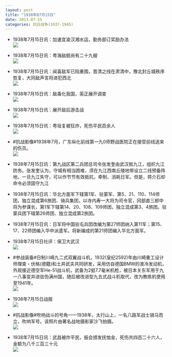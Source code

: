 ```yaml
---
layout: post
title: "1938年07月15日"
date: 2013-07-15
categories: 抗日战争(1937-1945)
---
```


<meta name="referrer" content="no-referrer" />

- 1938年7月15日讯：加速宜渝汉湘水运，勤务部订奖励办法 <br/><img src="https://ww3.sinaimg.cn/large/aca367d8jw1e6nwfbubwlj20c0120wip.jpg" />

- 1938年7月15日讯：粤海敌舰尚有二十九艘 <br/><img src="https://ww4.sinaimg.cn/large/aca367d8jw1e6nuqyhk4nj207i0c9wez.jpg" />

- 1938年7月15日讯：闻喜敌军已陷重围，晋清之线在肃清中，豫北封丘城秩序恢复，大同敌声言将进犯西北 <br/><img src="https://ww3.sinaimg.cn/large/aca367d8jw1e6nsyvxmj3j206w1iwgot.jpg" />

- 1938年7月15日讯：敌毒化我国，英正展开调查 <br/><img src="https://ww3.sinaimg.cn/large/aca367d8jw1e6nr8gp0l8j20810c4wez.jpg" />

- 1938年7月15日讯：展开敌后游击战 <br/><img src="https://ww3.sinaimg.cn/large/aca367d8jw1e6npjitbdij2096126q5z.jpg" />

- 1938年7月15日讯：粤垣复被狂炸，死伤平民百余人 <br/><img src="https://ww2.sinaimg.cn/large/aca367d8jw1e6nkarw1z6j20c10lxmyz.jpg" />

- #抗战影像#1938年7月，广东纵化前线第一九0师野战医院正在接受前线送来的伤员。 <br/><img src="https://ww3.sinaimg.cn/large/aca367d8jw1e6nik8rkxyj20eg09kdgs.jpg" />

- 1938年7月15日讯：第九战区第二兵团总司令张发奎由武汉抵九江，组织九江防务。张发奎认为，守城有相当困难，须在九江西南丘陵地带设立二线预备阵地，一旦九江失守，可以作节节有效抵抗，牵制、消耗日军。但是，蒋介石却命令必须固守九江 

- 1938年7月15日讯：华北方面军下辖第1军、驻蒙军、第5、21、110、114师团，独立混成第6旅团、骑兵集团，以寺内寿一大将为司令官，冈部直三郎中将为参谋长，第1军下辖第14、20、108、109师团，独立混成第3、4旅团。驻蒙兵团下辖第26师团、独立混成第2旅团。 

- 1938年7月15日讯：日军将中国驻屯兵团改编为第27师团纳入第11军；第15、17、22师团编入华中派遣军。将新编成的第21师团编入华北方面军。 

- 1938年7月15日社评：保卫大武汉 <br/><img src="https://ww3.sinaimg.cn/large/aca367d8jw1e6n9xnzgz1j20c10t6djr.jpg" />

- #参战装备#日制川崎九二式双翼战斗机，1932(皇纪2592)年由川崎重工设计师理查・伏格(德籍)和土井武夫共同研发，采用仿自德国BMW的液冷发动机，外观接近德空军He-51战斗机，武备为2挺7.7毫米机枪，被日本关东军用于九一八事变并进驻伪满州国，随后被改进型九五式战斗机取代，改为教练机使用至1941年。 <br/><img src="https://ww2.sinaimg.cn/large/aca367d8jw1e6n87rubf5j20c10lljsb.jpg" />

- 1938年7月15日战报 <br/><img src="https://ww1.sinaimg.cn/large/aca367d8jw1e6n6gskpj9j206015iq50.jpg" />

- #抗战影像#吹响战斗的号角——1938年，太行山上，一名八路军战士骑马而立，吹响军号。该照片由著名战地摄影家沙飞拍摄。 <br/><img src="https://ww1.sinaimg.cn/large/aca367d8jw1e6n4ykjlcwj20pa0najuw.jpg" />

- 1938年7月15日讯：武昌被炸平民，振会颁发抚恤金，死伤共四百二十六人，金额为八千三百三十元 <br/><img src="https://ww1.sinaimg.cn/large/aca367d8jw1e6n4r5vh4sj20as0ilta0.jpg" />

